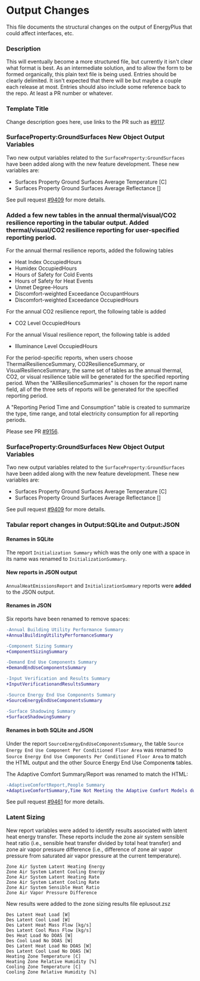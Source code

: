 Output Changes
==============

This file documents the structural changes on the output of EnergyPlus that could affect interfaces, etc.

### Description

This will eventually become a more structured file, but currently it isn't clear what format is best. As an intermediate solution, and to allow the form to be formed organically, this plain text file is being used. Entries should be clearly delimited.  It isn't expected that there will be but maybe a couple each release at most. Entries should also include some reference back to the repo.  At least a PR number or whatever.


### Template Title

Change description goes here, use links to the PR such as [#9117](https://github.com/NREL/EnergyPlus/pull/9117/files).

### SurfaceProperty:GroundSurfaces New Object Output Variables

Two new output variables related to the `SurfaceProperty:GroundSurfaces` have been added along with the new feature development. These new variables are:

- Surfaces Property Ground Surfaces Average Temperature [C]
- Surfaces Property Ground Surfaces Average Reflectance []

See pull request [#9409](https://github.com/NREL/EnergyPlus/pull/9409) for more details.

### Added a few new tables in the annual thermal/visual/CO2 resilience reporting in the tabular output. Added thermal/visual/CO2 resilience reporting for user-specified reporting period.

For the annual thermal resilience reports, added the following tables
- Heat Index OccupiedHours
- Humidex OccupiedHours
- Hours of Safety for Cold Events
- Hours of Safety for Heat Events
- Unmet Degree-Hours
- Discomfort-weighted Exceedance OccupantHours
- Discomfort-weighted Exceedance OccupiedHours

For the annual CO2 resilience report, the following table is added
- CO2 Level OccupiedHours

For the annual Visual resilience report, the following table is added
- Illuminance Level OccupiedHours

For the period-specific reports, when users choose ThermalResilienceSummary, CO2ResilienceSummary, or VisualResilienceSummary, the same set of tables as the annual thermal, CO2, or visual resilience table will be generated for the specified reporting period. When the "AllResilienceSummaries" is chosen for the report name field, all of the three sets of reports will be generated for the specified reporting period.

A "Reporting Period Time and Consumption" table is created to summarize the type, time range, and total electricity consumption for all reporting periods.

Please see PR [#9156](https://github.com/NREL/EnergyPlus/pull/9156).

### SurfaceProperty:GroundSurfaces New Object Output Variables

Two new output variables related to the `SurfaceProperty:GroundSurfaces` have been added along with the new feature development. These new variables are:

- Surfaces Property Ground Surfaces Average Temperature [C]
- Surfaces Property Ground Surfaces Average Reflectance []

See pull request [#9409](https://github.com/NREL/EnergyPlus/pull/9409) for more details.

### Tabular report changes in Output:SQLite and Output:JSON

#### Renames in SQLite

The report `Initialization Summary` which was the only one with a space in its name was renamed to `InitializationSummary`.

#### New reports in JSON output

`AnnualHeatEmissionsReport` and `InitializationSummary` reports were **added** to the JSON output.

#### Renames in JSON

Six reports have been renamed to remove spaces:

```diff
-Annual Building Utility Performance Summary
+AnnualBuildingUtilityPerformanceSummary

-Component Sizing Summary
+ComponentSizingSummary

-Demand End Use Components Summary
+DemandEndUseComponentsSummary

-Input Verification and Results Summary
+InputVerificationandResultsSummary

-Source Energy End Use Components Summary
+SourceEnergyEndUseComponentsSummary

-Surface Shadowing Summary
+SurfaceShadowingSummary
```

#### Renames in both SQLite and JSON

Under the report `SourceEnergyEndUseComponentsSummary`, the table `Source Energy End Use Component Per Conditioned Floor Area` was renamed to `Source Energy End Use Components Per Conditioned Floor Area` to match the HTML output and the other Source Energy End Use Component**s** tables.

The Adaptive Comfort Summary/Report was renamed to match the HTML:

```diff
-AdaptiveComfortReport,People Summary
+AdaptiveComfortSummary,Time Not Meeting the Adaptive Comfort Models during Occupied Hours
```

See pull request [#9461](https://github.com/NREL/EnergyPlus/pull/9461) for more details.

### Latent Sizing

New report variables were added to identify results associated with latent heat energy transfer. These reports include the zone air system sensible heat ratio (i.e., sensible heat transfer divided by total heat transfer) and zone air vapor pressure difference (i.e., difference of zone air vapor pressure from saturated air vapor pressure at the current temperature). 

    Zone Air System Latent Heating Energy
    Zone Air System Latent Cooling Energy
    Zone Air System Latent Heating Rate
    Zone Air System Latent Cooling Rate
    Zone Air System Sensible Heat Ratio
    Zone Air Vapor Pressure Difference
    
New results were added to the zone sizing results file eplusout.zsz

    Des Latent Heat Load [W]
    Des Latent Cool Load [W]
    Des Latent Heat Mass Flow [kg/s]
    Des Latent Cool Mass Flow [kg/s]
    Des Heat Load No DOAS [W]
    Des Cool Load No DOAS [W]
    Des Latent Heat Load No DOAS [W]
    Des Latent Cool Load No DOAS [W]
    Heating Zone Temperature [C]
    Heating Zone Relative Humidity [%]
    Cooling Zone Temperature [C]
    Cooling Zone Relative Humidity [%]
